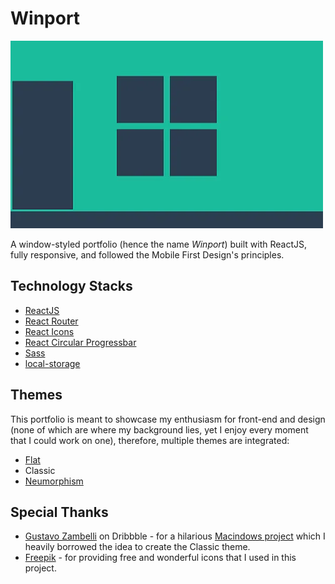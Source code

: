 
# Winport

![Winport](src/assets/theme-flat.webp)

A window-styled portfolio (hence the name _Winport_) built with ReactJS, fully responsive, and followed the Mobile First Design's principles.

## Technology Stacks

* [ReactJS](https://reactjs.org/)
* [React Router](https://reactrouter.com/)
* [React Icons](https://react-icons.github.io/react-icons/)
* [React Circular Progressbar](https://github.com/kevinsqi/react-circular-progressbar)
* [Sass](https://sass-lang.com/)
* [local-storage](https://github.com/bevacqua/local-storage)

## Themes

This portfolio is meant to showcase my enthusiasm for front-end and design (none of which are where my background lies, yet I enjoy every moment that I could work on one), therefore, multiple themes are integrated:

* [Flat](https://en.wikipedia.org/wiki/Flat_design)
* Classic
* [Neumorphism](https://medium.com/p/386e6a09040a)

## Special Thanks

* [Gustavo Zambelli](https://dribbble.com/zamax/shots) on Dribbble - for a hilarious [Macindows project](https://dribbble.com/zamax/projects/726224-Macindows-Life-Problems) which I heavily borrowed the idea to create the Classic theme.
* [Freepik](https://www.freepik.com/) - for providing free and wonderful icons that I used in this project.
